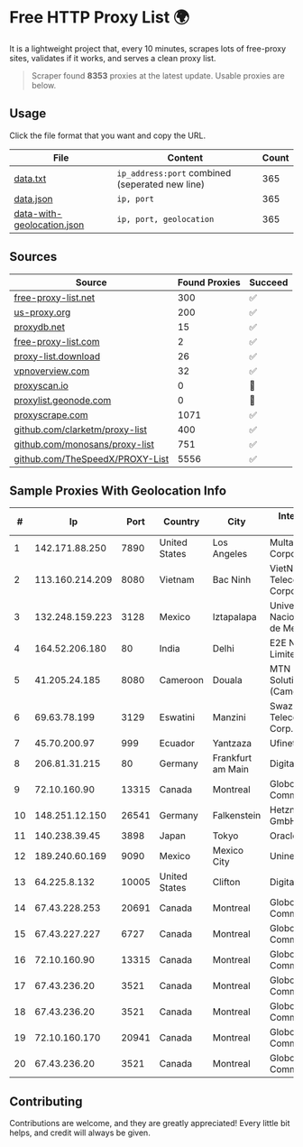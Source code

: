 
# Free HTTP Proxy List 🌍

It is a lightweight project that, every 10 minutes, scrapes lots of free-proxy sites, validates if it works, and serves a clean proxy list.


> Scraper found **8353** proxies at the latest update. Usable proxies are below.

## Usage

Click the file format that you want and copy the URL.


|File|Content|Count|
|----|-------|-----|
|[data.txt](https://raw.githubusercontent.com/themiralay/Proxy-List-World/master/data.txt)|`ip_address:port` combined (seperated new line)|365|
|[data.json](https://raw.githubusercontent.com/themiralay/Proxy-List-World/master/data.json)|`ip, port`|365|
|[data-with-geolocation.json](https://raw.githubusercontent.com/themiralay/Proxy-List-World/master/data-with-geolocation.json)|`ip, port, geolocation`|365|

## Sources

|Source|Found Proxies|Succeed|
|------|-------------|-------|
|[free-proxy-list.net](https://free-proxy-list.net)|300|✅|
|[us-proxy.org](https://www.us-proxy.org)|200|✅|
|[proxydb.net](http://proxydb.net)|15|✅|
|[free-proxy-list.com](https://free-proxy-list.com/?page=&port=&type%5B%5D=http&type%5B%5D=https&up_time=0&search=Search)|2|✅|
|[proxy-list.download](https://www.proxy-list.download/HTTP)|26|✅|
|[vpnoverview.com](https://vpnoverview.com/privacy/anonymous-browsing/free-proxy-servers)|32|✅|
|[proxyscan.io](https://www.proxyscan.io)|0|🚫|
|[proxylist.geonode.com](https://proxylist.geonode.com/api/proxy-list?limit=300&page=1&sort_by=lastChecked&sort_type=desc&protocols=http,https)|0|🚫|
|[proxyscrape.com](https://api.proxyscrape.com/v2/?request=displayproxies&protocol=http&timeout=10000&country=all&ssl=all&anonymity=all)|1071|✅|
|[github.com/clarketm/proxy-list](https://raw.githubusercontent.com/clarketm/proxy-list/master/proxy-list-raw.txt)|400|✅|
|[github.com/monosans/proxy-list](https://raw.githubusercontent.com/monosans/proxy-list/main/proxies/http.txt)|751|✅|
|[github.com/TheSpeedX/PROXY-List](https://raw.githubusercontent.com/TheSpeedX/PROXY-List/master/http.txt)|5556|✅|


## Sample Proxies With Geolocation Info

|#|Ip|Port|Country|City|Internet Service Provider|
|-|--|----|-------|----|-------------------------|
|1|142.171.88.250|7890|United States|Los Angeles|Multacom Corporation|
|2|113.160.214.209|8080|Vietnam|Bac Ninh|VietNam Post and Telecom Corporation|
|3|132.248.159.223|3128|Mexico|Iztapalapa|Universidad Nacional Autonoma de Mexico|
|4|164.52.206.180|80|India|Delhi|E2E Networks Limited|
|5|41.205.24.185|8080|Cameroon|Douala|MTN Network Solutions (Cameroon)|
|6|69.63.78.199|3129|Eswatini|Manzini|Swaziland Posts & Telecommunications Corp.|
|7|45.70.200.97|999|Ecuador|Yantzaza|Ufinet Panama S.A.|
|8|206.81.31.215|80|Germany|Frankfurt am Main|DigitalOcean, LLC|
|9|72.10.160.90|13315|Canada|Montreal|GloboTech Communications|
|10|148.251.12.150|26541|Germany|Falkenstein|Hetzner Online GmbH|
|11|140.238.39.45|3898|Japan|Tokyo|Oracle Corporation|
|12|189.240.60.169|9090|Mexico|Mexico City|Uninet S.A. de C.V.|
|13|64.225.8.132|10005|United States|Clifton|DigitalOcean, LLC|
|14|67.43.228.253|20691|Canada|Montreal|GloboTech Communications|
|15|67.43.227.227|6727|Canada|Montreal|GloboTech Communications|
|16|72.10.160.90|13315|Canada|Montreal|GloboTech Communications|
|17|67.43.236.20|3521|Canada|Montreal|GloboTech Communications|
|18|67.43.236.20|3521|Canada|Montreal|GloboTech Communications|
|19|72.10.160.170|20941|Canada|Montreal|GloboTech Communications|
|20|67.43.236.20|3521|Canada|Montreal|GloboTech Communications|



## Contributing

Contributions are welcome, and they are greatly appreciated! Every
little bit helps, and credit will always be given.


